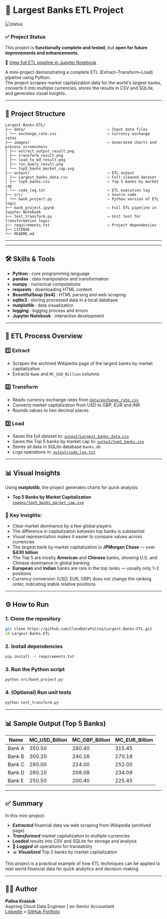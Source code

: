 # 🏦 Largest Banks ETL Project
![status](https://img.shields.io/badge/status-passed-brightgreen)

### ✅ Project Status
This project is **functionally complete and tested**, but **open for future improvements and enhancements**.

📄 [View full ETL pipeline in Jupyter Notebook](bank_project.ipynb)

A mini-project demonstrating a complete ETL (Extract–Transform–Load) pipeline using Python.  
The project scrapes market capitalization data for the world's largest banks, converts it into multiple currencies, stores the results in CSV and SQLite, and generates visual insights.

---

## 📁 Project Structure
```
Largest-Banks-ETL/
├── data/                                     ← Input data files
│ └── exchange_rate.csv                       ← Currency exchange rates
├── images/                                   ← Generated charts and process screenshots
│ ├── extract_output_result.png
│ ├── transform_result.png
│ ├── load_to_bd_result.png
│ ├── run_query_result.png
│ └── top5_banks_market_cap.svg
├── output/                                   ← ETL output
│ ├── Largest_banks_data.csv                  ← Full cleaned dataset
│ ├── top5_banks.csv                          ← Top 5 banks by market cap
│ └── code_log.txt                            ← ETL execution log
├── src/                                      ← Source code
│ └── bank_project.py                         ← Python version of ETL logic
├── bank_project.ipynb                        ← Full ETL pipeline in Jupyter Notebook
├── test_transform.py                         ← Unit test for transformation logic
├── requirements.txt                          ← Project dependencies
├── LICENSE
└── README.md
```
---


---

## 🛠️ Skills & Tools

- **Python** : core programming language
- **pandas** : data manipulation and transformation
- **numpy** : numerical computations
- **requests** : downloading HTML content
- **BeautifulSoup (bs4)** : HTML parsing and web scraping
- **sqlite3** : storing processed data in a local database
- **matplotlib** : data visualization
- **logging** : logging process and errors
- **Jupyter Notebook** : interactive development

---

## 🔄 ETL Process Overview

### 1️⃣ Extract
- Scrapes the archived Wikipedia page of the largest banks by market capitalization  
- Extracts `Name` and `MC_USD_Billion` columns

### 2️⃣ Transform
- Reads currency exchange rates from [`data/exchange_rate.csv`](data/exchange_rate.csv)
- Converts market capitalization from USD to GBP, EUR and INR
- Rounds values to two decimal places

### 3️⃣ Load
- Saves the full dataset to: [`output/Largest_banks_data.csv`](output/Largest_banks_data.csv)  
- Saves the Top 5 banks by market cap to: [`output/top5_banks.csv`](output/top5_banks.csv)  
- Stores all data in SQLite database `Banks.db`  
- Logs operations in: [`output/code_log.txt`](output/code_log.txt)

---

## 📊 Visual Insights

Using **matplotlib**, the project generates charts for quick analysis:

- **Top 5 Banks by Market Capitalization**  
  [`images/top5_banks_market_cap.svg`](images/top5_banks_market_cap.svg)

### 📌 Key Insights:
- Clear market dominance by a few global players
- The difference in capitalization between top banks is substantial
- Visual representation makes it easier to compare values across currencies
- The largest bank by market capitalization is **JPMorgan Chase** — over **$430 billion**
- The Top 5 are mostly **American** and **Chinese** banks, showing U.S. and Chinese dominance in global banking
- **European** and **Indian** banks are rare in the top ranks — usually only 1–2 positions
- Currency conversion (USD, EUR, GBP) does not change the ranking order, indicating stable relative positions

---

## ⚙️ How to Run

### 1. Clone the repository
```bash
git clone https://github.com/CloudDataPalina/Largest-Banks-ETL.git
cd Largest-Banks-ETL
```

### 2. Install dependencies
```bash
pip install -r requirements.txt
```

### 3. Run the Python script
```bash
python src/bank_project.py
```

### 4. (Optional) Run unit tests
```bash
python test_transform.py
```
---

## 📊 Sample Output (Top 5 Banks)
| Name   | MC\_USD\_Billion | MC\_GBP\_Billion | MC\_EUR\_Billion |
| ------ | ---------------- | ---------------- | ---------------- |
| Bank A | 350.50           | 280.40           | 315.45           |
| Bank B | 300.20           | 240.16           | 270.18           |
| Bank C | 280.00           | 224.00           | 252.00           |
| Bank D | 260.10           | 208.08           | 234.09           |
| Bank E | 250.50           | 200.40           | 225.45           |

---

## ✅ Summary
In this mini-project:
- ***Extracted*** financial data via web scraping from Wikipedia (archived page)
- ***Transformed*** market capitalization to multiple currencies
- ***Loaded*** results into CSV and SQLite for storage and analysis
- 🧾 ***Logged*** all operations for traceability
- 📊 ***Visualized*** Top 5 banks by market capitalization

This project is a practical example of how ETL techniques can be applied to real-world financial data for quick analytics and decision-making.

---

## 👩‍💻 Author

**Palina Krasiuk**  
Aspiring Cloud Data Engineer | ex-Senior Accountant  
[LinkedIn](https://www.linkedin.com/in/palina-krasiuk-954404372/) • [GitHub Portfolio](https://github.com/CloudDataPalina)
